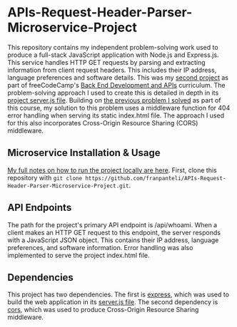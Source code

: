 # APIs-Request-Header-Parser-Microservice-Project
This repository contains my independent problem-solving work used to produce a full-stack JavaScript application with Node.js and Express.js. This service handles HTTP GET requests by parsing and extracting information from  client request headers. This includes their IP address, language preferences and software details. This was my [second project](https://www.freecodecamp.org/learn/back-end-development-and-apis/back-end-development-and-apis-projects/request-header-parser-microservice) as part of freeCodeCamp's [Back End Development and APIs](https://www.freecodecamp.org/learn/back-end-development-and-apis/) curriculum. The problem-solving approach I used to create this is detailed in depth in its [project server.js file](https://github.com/franpanteli/APIs-Request-Header-Parser-Microservice-Project/blob/main/server.js). Building on [the previous problem I solved](https://github.com/franpanteli/APIs-Timestamp-Microservice-Project)  as part of this course, my solution to this problem uses a middleware function for 404 error handling when serving its static index.html file. The approach I used for this also incorporates Cross-Origin Resource Sharing (CORS) middleware. 

## Microservice Installation & Usage
[My full notes on how to run the project locally are here](https://github.com/franpanteli/APIs-Request-Header-Parser-Microservice-Project/blob/main/launching-the-app-locally.txt).  First, clone this repository with `git clone https://github.com/franpanteli/APIs-Request-Header-Parser-Microservice-Project.git`.

## API Endpoints

The path for the project's primary API endpoint is /api/whoami. When a client makes an HTTP GET request to this endpoint, the server responds with a JavaScript JSON object. This contains their IP address, language preferences, and software information. Error handling was also implemented to serve the project index.html file.

## Dependencies
This project has two dependencies. The first is [express](https://www.npmjs.com/package/express), which was used to build the web application in its [server.js file](https://github.com/franpanteli/APIs-Request-Header-Parser-Microservice-Project/blob/main/server.js). The second dependency is [cors](https://www.npmjs.com/package/cors), which was used to produce Cross-Origin Resource Sharing middleware.
